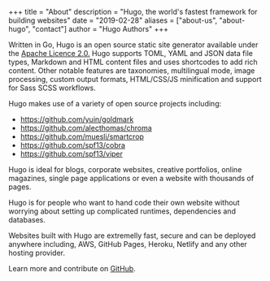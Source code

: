 +++
title = "About"
description = "Hugo, the world's fastest framework for building websites"
date = "2019-02-28"
aliases = ["about-us", "about-hugo", "contact"]
author = "Hugo Authors"
+++

Written in Go, Hugo is an open source static site generator available under the
[Apache Licence 2.0.](https://github.com/gohugoio/hugo/blob/master/LICENSE) Hugo
supports TOML, YAML and JSON data file types, Markdown and HTML content files
and uses shortcodes to add rich content. Other notable features are taxonomies,
multilingual mode, image processing, custom output formats, HTML/CSS/JS
minification and support for Sass SCSS workflows.

Hugo makes use of a variety of open source projects including:

- https://github.com/yuin/goldmark
- https://github.com/alecthomas/chroma
- https://github.com/muesli/smartcrop
- https://github.com/spf13/cobra
- https://github.com/spf13/viper

Hugo is ideal for blogs, corporate websites, creative portfolios, online
magazines, single page applications or even a website with thousands of pages.

Hugo is for people who want to hand code their own website without worrying
about setting up complicated runtimes, dependencies and databases.

Websites built with Hugo are extremelly fast, secure and can be deployed
anywhere including, AWS, GitHub Pages, Heroku, Netlify and any other hosting
provider.

Learn more and contribute on [GitHub](https://github.com/gohugoio).
